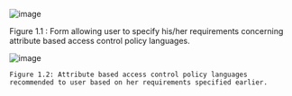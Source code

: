 ![image](https://github.com/user-attachments/assets/d43581ae-cd91-48d9-a1cb-a731f4dcd15a)

Figure 1.1 : Form allowing user to specify his/her requirements concerning attribute based access control policy languages. 
						
![image](https://github.com/user-attachments/assets/6b2b3bde-444c-4c30-b7b6-0fe62ae03acf)

	Figure 1.2: Attribute based access control policy languages recommended to user based on her requirements specified earlier.
